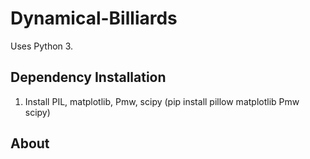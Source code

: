 # Dynamical-Billiards
Uses Python 3.
## Dependency Installation

1) Install PIL, matplotlib, Pmw, scipy (pip install pillow matplotlib Pmw scipy)


## About
